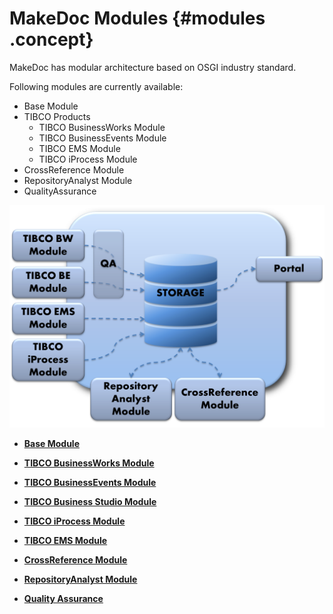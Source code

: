 # MakeDoc Modules {#modules .concept}

MakeDoc has modular architecture based on OSGI industry standard.

Following modules are currently available:

-   Base Module
-   TIBCO Products
    -   TIBCO BusinessWorks Module
    -   TIBCO BusinessEvents Module
    -   TIBCO EMS Module
    -   TIBCO iProcess Module
-   CrossReference Module
-   RepositoryAnalyst Module
-   QualityAssurance

![MakeDoc Modular Architecture](img/architecture.png "MakeDoc Modular Architecture")

-   **[Base Module](../modules/base/index.md)**  

-   **[TIBCO BusinessWorks Module](../modules/falcon/index.md)**  

-   **[TIBCO BusinessEvents Module](../modules/bebe/index.md)**  

-   **[TIBCO Business Studio Module](../modules/titanis/index.md)**  

-   **[TIBCO iProcess Module](../modules/nighthawk/index.md)**  

-   **[TIBCO EMS Module](../modules/pigeon/index.md)**  

-   **[CrossReference Module](../modules/crusader/index.md)**  

-   **[RepositoryAnalyst Module](../modules/rita/index.md)**  

-   **[Quality Assurance](../modules/qa/index.md)**  


